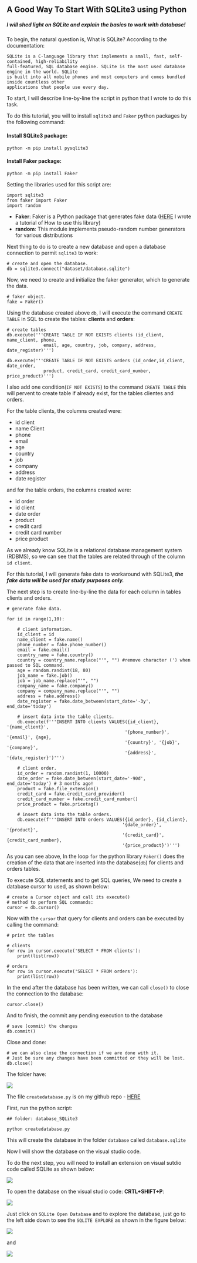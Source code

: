 ## A Good Way To Start With SQLite3 using Python

##### I will shed light on SQLite and explain the basics to work with database!

To begin, the natural question is, What is SQLite? According to the documentation:

```
SQLite is a C-language library that implements a small, fast, self-contained, high-reliability
full-featured, SQL database engine. SQLite is the most used database engine in the world. SQLite 
is built into all mobile phones and most computers and comes bundled inside countless other 
applications that people use every day.
```

To start, I will describe line-by-line the script in python that I wrote to do this task.

To do this tutorial, you will to install ```sqlite3``` and ```Faker``` python packages by the following command:

#### Install SQLite3 package:
```
python -m pip install pysqlite3
```

#### Install Faker package:

```
python -m pip install Faker
```



Setting the libraries used for this script are:

```
import sqlite3
from faker import Faker
import random
```

- **Faker**: Faker is a Python package that generates fake data ([HERE](https://andsilvadrcc.medium.com/how-to-generate-fake-data-using-the-faker-python-package-b6734b944cb2) I wrote a tutorial of How to use this library)
- **random**: This module implements pseudo-random number generators for various distributions

Next thing to do is to create a new database and open a database connection to permit ```sqlite3``` to work:

```
# create and open the database.
db = sqlite3.connect("dataset/database.sqlite")
```

Now, we need to create and initialize the faker generator, which to generate the data.

```
# faker object.
fake = Faker()
```

Using the database created above ```db```, I will execute the command ```CREATE TABLE``` in SQL to create the tables: **clients** and **orders**:


```
# create tables 
db.execute('''CREATE TABLE IF NOT EXISTS clients (id_client, name_client, phone,
              email, age, country, job, company, address, date_register)''')

db.execute('''CREATE TABLE IF NOT EXISTS orders (id_order,id_client, date_order, 
              product, credit_card, credit_card_number, price_product)''')
```

I also add one condition(```IF NOT EXISTS```) to the command ```CREATE TABLE``` this will pervent to create table if already exist, for the tables clientes and orders.

For the table clients, the columns created were:

- id client
- name Client
- phone
- email
- age
- country
- job
- company
- address
- date register

and for the table orders, the columns created were:

- id order
- id client
- date order
- product
- credit card
- credit card number
- price product

As we already know SQLite is a relational database management system (RDBMS), so we can see that the tables are related through of the column ```id client```.

For this tutorial, I will generate fake data to workaround with SQLite3, ***the fake data will be used for study purposes only.***

The next step is to create line-by-line the data for each column in tables clients and orders.

```
# generate fake data.

for id in range(1,10):

    # client information.
    id_client = id
    name_client = fake.name()
    phone_number = fake.phone_number()
    email = fake.email()
    country_name = fake.country()
    country = country_name.replace("'", "") #remove character (') when passed to SQL command.
    age = random.randint(18, 80)
    job_name = fake.job()
    job = job_name.replace("'", "") 
    company_name = fake.company()
    company = company_name.replace("'", "")
    address = fake.address()
    date_register = fake.date_between(start_date='-3y', end_date='today')
    
    # insert data into the table clients.
    db.execute(f'''INSERT INTO clients VALUES({id_client}, '{name_client}', 
                                             '{phone_number}', '{email}', {age}, 
                                             '{country}', '{job}', '{company}', 
                                             '{address}', '{date_register}')''')
    
    # client order.
    id_order = random.randint(1, 10000)
    date_order = fake.date_between(start_date='-90d', end_date='today') # 3 months ago!
    product = fake.file_extension()
    credit_card = fake.credit_card_provider()
    credit_card_number = fake.credit_card_number()
    price_product = fake.pricetag()

    # insert data into the table orders.
    db.execute(f'''INSERT INTO orders VALUES({id_order}, {id_client}, 
                                            '{date_order}', '{product}', 
                                            '{credit_card}', {credit_card_number}, 
                                            '{price_product}')''')
```

As you can see above, In the loop ```for``` the python library ```Faker()``` does the creation of the data that are inserted into the database(```db```) for clients and orders tables.

To execute SQL statements and to get SQL queries, We need to create a database cursor to used, as shown below: 

```
# create a Cursor object and call its execute() 
# method to perform SQL commands:
cursor = db.cursor()
```

Now with the ```cursor``` that query for clients and orders can be executed by calling the command:

```
# print the tables

# clients
for row in cursor.execute('SELECT * FROM clients'):
    print(list(row))

# orders
for row in cursor.execute('SELECT * FROM orders'):
    print(list(row))
```

In the end after the database has been written, we can call ```close()``` to close the connection to the database:

```
cursor.close()
```

And to finish, the commit any pending execution to the database

```
# save (commit) the changes
db.commit()
```

Close and done:

```
# we can also close the connection if we are done with it.
# Just be sure any changes have been committed or they will be lost.
db.close()
```

The folder have:

![](/images/folder.png)

The file ```createdatabase.py``` is on my github repo - [HERE](https://github.com/andvsilva/data_science_journey/blob/master/database_SQLite3/createdatabase.py)

First, run the python script:

```
## folder: database_SQLite3

python createdatabase.py
```

This will create the database in the folder ```database``` called ```database.sqlite```

Now I will show the database on the visual studio code.

To do the next step, you will need to install an extension on visual sutdio code called SQLite as shown below:

![](images/extension_sqlite3.png)

To open the database on the visual studio code: **CRTL+SHIFT+P**:

![](/images/vscode_open_database.png)

Just click on ```SQLite Open Database``` and to explore the database, just go to the left side down to see the ```SQLITE EXPLORE``` as shown in the figure below:

![](/gifs/databasetables.gif)

and

![](/images/explore_database.png)